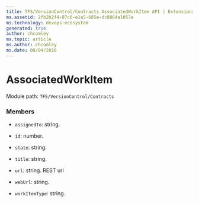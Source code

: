 ```yaml
---
title: TFS/VersionControl/Contracts AssociatedWorkItem API | Extensions for Azure DevOps Services
ms.assetid: 2fb2b2f4-87c0-e1a5-685e-dc8864a1057e
ms.technology: devops-ecosystem
generated: true
author: chcomley
ms.topic: article
ms.author: chcomley
ms.date: 08/04/2016
---
```


# AssociatedWorkItem

Module path: `TFS/VersionControl/Contracts`

### Members

- `assignedTo`: string.

- `id`: number.

- `state`: string.

- `title`: string.

- `url`: string. REST url

- `webUrl`: string.

- `workItemType`: string.
